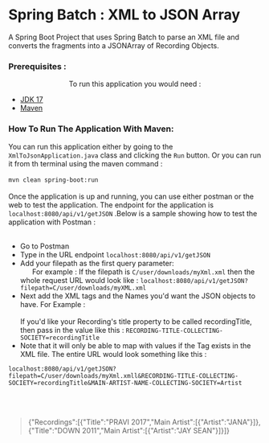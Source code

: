 # Spring Batch : XML to JSON Array

<p>
A Spring Boot Project that uses Spring Batch to parse an XML file and converts the fragments into a JSONArray of Recording Objects.
</p> 

### Prerequisites : 
<Center>
To run this application you would need  : <br>
</Center> 

- [JDK 17](https://www.oracle.com/java/technologies/javase/jdk17-archive-downloads.html)
- [Maven](https://maven.apache.org/download.cgi)

### How To Run The Application With Maven: 

You can run this application either by going to the `XmlToJsonApplication.java`  class and clicking the `Run` button. 
Or you can run it from th terminal using the maven command : <br> <br>
`mvn clean spring-boot:run`
<br>
<br>
Once the application is up and running, you can use either postman or the web to test the application. The endpoint for the 
application is `localhost:8080/api/v1/getJSON` .Below is a sample showing how to 
test the application with Postman :  <br> <br>

- Go to  Postman 
- Type in the  URL endpoint `localhost:8080/api/v1/getJSON` <br>
- Add your filepath as the first query parameter: <br> 
&nbsp; &nbsp; &nbsp; For example : If the filepath is `C/user/downloads/myXml.xml`  then the whole request URL would look like : 
`localhost:8080/api/v1/getJSON?filepath=C/user/downloads/myXML.xml`
- Next add the XML tags and the Names you'd want the JSON objects to have. For Example : <br><br> If you'd like your Recording's title property to be called recordingTitle, then pass in the value like this : `RECORDING-TITLE-COLLECTING-SOCIETY=recordingTitle`
- Note that it will only be able to map with values if the Tag exists in the XML file. The entire URL would look something like this :

 `localhost:8080/api/v1/getJSON?filepath=C/user/downloads/myXml.xmll&RECORDING-TITLE-COLLECTING-SOCIETY=recordingTitle&MAIN-ARTIST-NAME-COLLECTING-SOCIETY=Artist`

<br><br>
> {"Recordings":[{"Title":"PRAVI 2017","Main Artist":[{"Artist":"JANA"}]},{"Title":"DOWN 2011","Main Artist":[{"Artist":"JAY SEAN"}]}]}